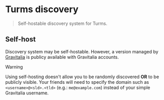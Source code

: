 # Turms discovery

> Self-hostable discovery system for Turms.

## Self-host

Discovery system may be self-hostable. However, a version managed by [Gravitalia](https://www.gravitalia.com/) is publicy available with Gravitalia accounts.

> [!WARNING]  
> Using self-hosting doesn't allow you to be randomly discovered **OR** to be publicly visible.
> Your friends will need to specify the domain such as `<username>@<sld>.<tld>` (e.g.: `me@example.com`) instead of your simple Gravitalia username.
